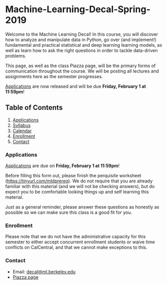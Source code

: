 # Machine-Learning-Decal-Spring-2019

Welcome to the Machine Learning Decal! In this course, you will discover how to analyze and manipulate data in Python, go over (and implement!) fundamental and practical statistical and deep learning learning models, as well as learn how to ask the right questions in order to tackle data-driven problems. 

This page, as well as the class Piazza page, will be the primary forms of communication throughout the course. We will be posting all lectures and assignments here as the semester progresses. 

[Applications](https://tinyurl.com/mld-apply) are now released and will be due **Friday, February 1 at 11:59pm**!

## Table of Contents
1. [Applications](#applications)
2. [Syllabus](https://github.com/mlberkeley/Machine-Learning-Decal-Spring-2019/blob/master/MLD%20Syllabus%20Spring%202019.pdf)
3. [Calendar](https://calendar.google.com/calendar/embed?src=berkeley.edu_vn5f27ta1n7g9571rqpmeerv2g%40group.calendar.google.com&ctz=America%2FLos_Angeles)
4. [Enrollment](#enrollment)
5. [Contact](#contact)


### Applications
[Applications](https://tinyurl.com/mld-apply) are due on **Friday, February 1 at 11:59pm**!

Before filling this form out, please finish the perquisite worksheet (https://tinyurl.com/mldprereq). We do not require that you are already familiar with this material (and we will not be checking answers), but do expect you to be comfortable looking things up and self learning this material. 

Just as a general reminder, please answer these questions as honestly as possible so we can make sure this class is a good fit for you.

### Enrollment
Please note that we do not have the administrative capacity for this semester to either accept concurrent enrollment students or waive time conflicts on CalCentral, and that we cannot make exceptions to this.

### Contact
- Email: decal@ml.berkeley.edu
- [Piazza page](https://piazza.com/class/jr5mpmbjvaa9w)
